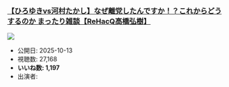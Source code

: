 ### [【ひろゆきvs河村たかし】なぜ離党したんですか！？これからどうするのか まったり雑談【ReHacQ高橋弘樹】](https://www.youtube.com/watch?v=UWfPshzoSeI)
[![](https://img.youtube.com/vi/UWfPshzoSeI/sddefault.jpg)](https://www.youtube.com/watch?v=UWfPshzoSeI)
-   公開日: 2025-10-13
-   視聴数: 27,168
-   **いいね数: 1,197**
-   出演者: 
